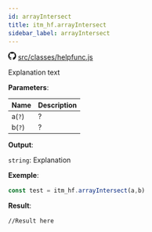 ```yaml
---
id: arrayIntersect
title: itm_hf.arrayIntersect
sidebar_label: arrayIntersect
---
```

![](/img/github.png) [src/classes/helpfunc.js](https://github.com/TrustedSourceLeaks/LeakedServer/blob/master/src/classes/helpfunc.js)

Explanation text

**Parameters**:

Name  |   Description 
----------- |   -----------
a(`?`)  |   ?
b(`?`)  |   ?


**Output**:

`string`: Explanation


**Exemple**:
```js
const test = itm_hf.arrayIntersect(a,b)
```

**Result**:
```
//Result here
```